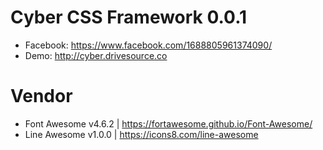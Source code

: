 # Cyber CSS Framework 0.0.1
- Facebook: https://www.facebook.com/1688805961374090/
- Demo: http://cyber.drivesource.co

# Vendor
- Font Awesome v4.6.2 | https://fortawesome.github.io/Font-Awesome/
- Line Awesome v1.0.0 | https://icons8.com/line-awesome
